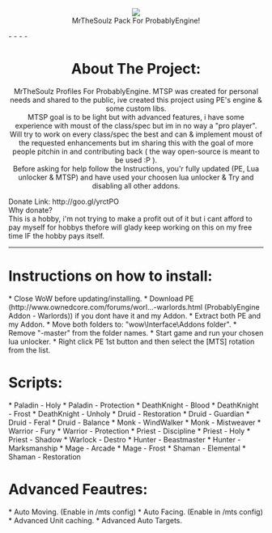 <p align="center">
	<img src="https://dl.dropboxusercontent.com/u/101560647/splash.png"/><br/>
	MrTheSoulz Pack For ProbablyEngine!
</p>
- - - -

<h1 align="center">About The Project:</h1>
<p align="center">
MrTheSoulz Profiles For ProbablyEngine.
MTSP was created for personal needs and shared to the public, ive created this project using PE's engine & some custom libs. <br/>
MTSP goal is to be light but with advanced features, i have some experience with moust of the class/spec but im in no way a "pro player". <br/>
Will try to work on every class/spec the best and can & implement moust of the requested enhancements but im sharing this with the goal of more people pitchin in and contributing back ( the way open-source is meant to be used :P ). <br/>
Before asking for help follow the Instructions, you'r fully updated (PE, Lua unlocker & MTSP) and have used your choosen lua unlocker & Try and disabling all other addons. </p>

<p>
Donate Link: http://goo.gl/yrctPO <br/>
Why donate? <br/>
This is a hobby, i'm not trying to make a profit out of it but i cant afford to pay myself for hobbys thefore will glady keep working on this on my free time IF the hobby pays itself.
</p>

---------------------------------------------------------------
<h1>Instructions on how to install:</h1>
* Close WoW before updating/installing.
* Download PE (http://www.ownedcore.com/forums/worl...-warlords.html (ProbablyEngine Addon - Warlords)) if you dont have it and my Addon.
* Extract both PE and my Addon.
* Move both folders to: "wow\Interface\Addons folder".
* Remove "-master" from the folder names.
* Start game and run your chosen lua unlocker.
* Right click PE 1st button and then select the [MTS] rotation from the list.

<h1>Scripts:</h1>
* Paladin - Holy
* Paladin - Protection
* DeathKnight - Blood
* DeathKnight - Frost
* DeathKnight - Unholy
* Druid - Restoration
* Druid - Guardian
* Druid - Feral
* Druid - Balance
* Monk - WindWalker
* Monk - Mistweaver
* Warrior - Fury
* Warrior - Protection
* Priest - Discipline
* Priest - Holy
* Priest - Shadow
* Warlock - Destro
* Hunter - Beastmaster
* Hunter - Marksmanship
* Mage - Arcade
* Mage - Frost
* Shaman - Elemental
* Shaman - Restoration

<h1>Advanced Feautres:</h1>
* Auto Moving. (Enable in /mts config)
* Auto Facing. (Enable in /mts config)
* Advanced Unit caching.
* Advanced Auto Targets.
